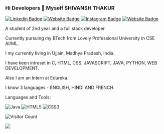 ### Hi Developers 👋 Myself SHIVANSH THAKUR

[![Linkedin Badge](https://img.shields.io/badge/-Shivansh-blue?style=flat-square&logo=Linkedin&logoColor=white&link=https://www.linkedin.com/in/shivansh-thakur-563aa7223/)](https://www.linkedin.com/in/shivansh-thakur-563aa7223/)
[![Website Badge](https://img.shields.io/badge/WebSite-Shivansh-green)](https://www.shivansh)
[![Instagram Badge](https://img.shields.io/badge/-Instagram-pink?style=flat-square&logo=Instagram&logoColor=white&link=https://www.instagram.com/i_shivansh2.0/)](https://www.instagram.com/i_shivansh2.0/)
[![Website Badge](https://img.shields.io/badge/StackOverflow-Shivansh-yellow)](https://stackoverflow.com/users/18196864/shivansh)


A student of 2nd year and a full stack developer.

Currently pursuing my BTech from Lovely Professional University in CSE AI/ML.

I my currently living in Ujjain, Madhya Pradesh, India.

I have keen intreset in C, HTML, CSS, JAVASCRIPT, JAVA, PYTHON, WEB DEVELOPMENT.

Also I am an Intern at Edureka.

I know 3 languages - ENGLISH, HINDI AND FRENCH.


Languages and Tools: 

<img alt="Java" src="https://img.shields.io/badge/java-%23ED8B00.svg?style=flat-square&logo=java&logoColor=white"/>  <img alt="HTML5" src="https://img.shields.io/badge/html5-%23E34F26.svg?style=flat-square&logo=html5&logoColor=white"/> <img alt="CSS3" src="https://img.shields.io/badge/css3-%231572B6.svg?style=flat-square&logo=css3&logoColor=white"/> 




![Visitor Count](https://profile-counter.glitch.me/Shivansh83/count.svg)







![](https://activity-graph.herokuapp.com/graph?username=Shivansh83&theme=react-dark&area=true)
<!--
**Shivansh83/Shivansh83** is a ✨ _special_ ✨ repository because its `README.md` (this file) appears on your GitHub profile.





-->
